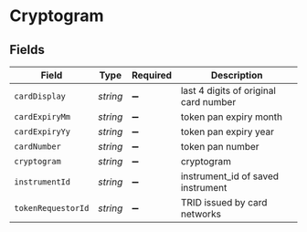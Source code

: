 # Cryptogram


## Fields

| Field                                 | Type                                  | Required                              | Description                           |
| ------------------------------------- | ------------------------------------- | ------------------------------------- | ------------------------------------- |
| `cardDisplay`                         | *string*                              | :heavy_minus_sign:                    | last 4 digits of original card number |
| `cardExpiryMm`                        | *string*                              | :heavy_minus_sign:                    | token pan expiry month                |
| `cardExpiryYy`                        | *string*                              | :heavy_minus_sign:                    | token pan expiry year                 |
| `cardNumber`                          | *string*                              | :heavy_minus_sign:                    | token pan number                      |
| `cryptogram`                          | *string*                              | :heavy_minus_sign:                    | cryptogram                            |
| `instrumentId`                        | *string*                              | :heavy_minus_sign:                    | instrument_id of saved instrument     |
| `tokenRequestorId`                    | *string*                              | :heavy_minus_sign:                    | TRID issued by card networks          |